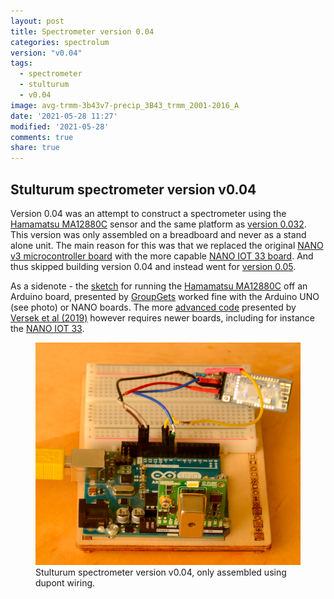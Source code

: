 ```yaml
---
layout: post
title: Spectrometer version 0.04
categories: spectrolum
version: "v0.04"
tags:
  - spectrometer
  - stulturum
  - v0.04
image: avg-trmm-3b43v7-precip_3B43_trmm_2001-2016_A
date: '2021-05-28 11:27'
modified: '2021-05-28'
comments: true
share: true
---
```


## Stulturum spectrometer version v0.04

Version 0.04 was an attempt to construct a spectrometer using the [Hamamatsu MA12880C](http://localhost:4000/sensor/sensor-C12880MA-spectrometer/) sensor and the same platform as [version 0.032](../spectrolum-v0032/). This version was only assembled on a breadboard and never as a stand alone unit. The main reason for this was that we replaced the original [NANO v3 microcontroller board](https://store.arduino.cc/arduino-nano) with the more capable [NANO IOT 33 board](https://store.arduino.cc/arduino-nano-33-iot). And thus skipped building version 0.04 and instead went for [version 0.05](../spectrolum-v0051/).

As a sidenote - the [sketch](https://github.com/groupgets/c12880ma) for running the [Hamamatsu MA12880C](http://localhost:4000/sensor/sensor-C12880MA-spectrometer/) off an Arduino board, presented by [GroupGets](https://groupgets.com/manufacturers/getlab/products/c12880ma-breakout-board) worked fine with the Arduino UNO (see photo) or NANO boards. The more [advanced code](https://github.com/open-eio/arduino-microspec) presented by [Versek et al (2019)](https://impfs.github.io/review/) however requires newer boards, including for instance the [NANO IOT 33](https://store.arduino.cc/arduino-nano-33-iot).

<figure>
<img src="../../images/spectrolum_v040_photo.png">
<figcaption> Stulturum spectrometer version v0.04, only assembled using dupont wiring. </figcaption>
</figure>
